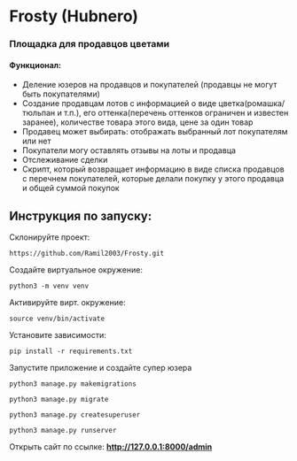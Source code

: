 # Frosty (Hubnero)

### Площадка для продавцов цветами

#### Функционал:

- Деление юзеров на продавцов и покупателей (продавцы не могут быть покупателями)
- Создание продавцам лотов с информацией о виде цветка(ромашка/тюльпан и т.п.), его оттенка(перечень оттенков ограничен и известен заранее), количестве товара этого вида, цене за один товар
- Продавец может выбирать: отображать выбранный лот покупателям или нет
- Покупатели могу оставлять отзывы на лоты и продавца 
- Отслеживание сделки
- Cкрипт, который возвращает информацию в виде списка продавцов с перечнем покупателей, которые делали покупку у этого продавца и общей суммой покупок


## Инструкция по запуску:

Склонируйте проект:
```
https://github.com/Ramil2003/Frosty.git
```

Создайте виртуальное окружение:
```
python3 -m venv venv
```

Активируйте вирт. окружение:
```
source venv/bin/activate
```

Установите зависимости:
```
pip install -r requirements.txt
```

Запустите приложение и создайте супер юзера
```
python3 manage.py makemigrations
```
```
python3 manage.py migrate
```
```
python3 manage.py createsuperuser
```
```
python3 manage.py runserver 
```

Открыть сайт по ссылке: **http://127.0.0.1:8000/admin**